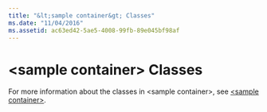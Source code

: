 ```yaml
---
title: "&lt;sample container&gt; Classes"
ms.date: "11/04/2016"
ms.assetid: ac63ed42-5ae5-4008-99fb-89e045bf98af
---
```

# &lt;sample container&gt; Classes

For more information about the classes in \<sample container>, see [\<sample container>](../standard-library/sample-container.md).

